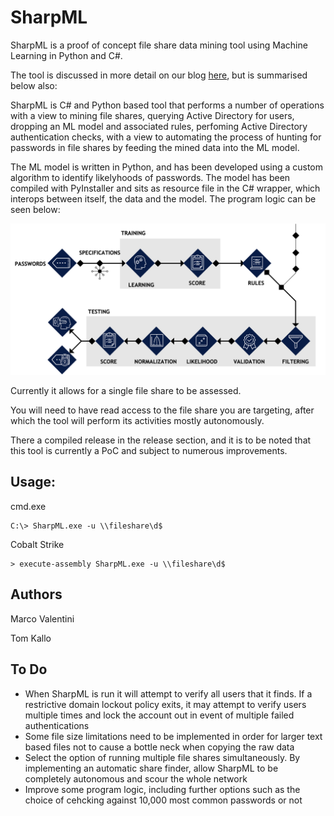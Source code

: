 # SharpML


SharpML is a proof of concept file share data mining tool using Machine Learning in Python and C#.

The tool is discussed in more detail on our blog [here](https://blog.hunniccyber.com/password-hunting-with-ml-in-active-directory/index.html), but is summarised below also:

SharpML is C# and Python based tool that performs a number of operations with a view to mining file shares, querying Active Directory for users, dropping an ML model and associated rules, perfoming Active Directory authentication checks, with a view to automating the process of hunting for passwords in file shares by feeding the mined data into the ML model.

The ML model is written in Python, and has been developed using a custom algorithm to identify likelyhoods of passwords. The model has been compiled with PyInstaller and sits as resource file in the C# wrapper, which interops between itself, the data and the model. The program logic can be seen below:

![Program_logic](img/sharpml.png)

Currently it allows for a single file share to be assessed.

You will need to have read access to the file share you are targeting, after which the tool will perform its activities mostly autonomously.

There a compiled release in the release section, and it is to be noted that this tool is currently a PoC and subject to numerous improvements.

## Usage:

cmd.exe
```
C:\> SharpML.exe -u \\fileshare\d$
```

Cobalt Strike

```
> execute-assembly SharpML.exe -u \\fileshare\d$
```

## Authors

Marco Valentini

Tom Kallo

## To Do

- When SharpML is run it will attempt to verify all users that it finds. If a restrictive domain lockout policy exits, it may attempt to verify users multiple times and lock the account out in event of multiple failed authentications
- Some file size limitations need to be implemented in order for larger text based files not to cause a bottle neck when copying the raw data
- Select the option of running multiple file shares simultaneously. By implementing an automatic share finder, allow SharpML to be completely autonomous and scour the whole network
- Improve some program logic, including further options such as the choice of cehcking against 10,000 most common passwords or not
